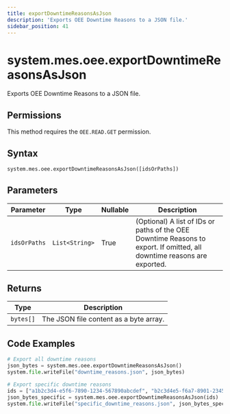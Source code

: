 ```yaml
---
title: exportDowntimeReasonsAsJson
description: 'Exports OEE Downtime Reasons to a JSON file.'
sidebar_position: 41
---
```


# system.mes.oee.exportDowntimeReasonsAsJson

Exports OEE Downtime Reasons to a JSON file.

## Permissions

This method requires the `OEE.READ.GET` permission.

## Syntax

```python
system.mes.oee.exportDowntimeReasonsAsJson([idsOrPaths])
```

## Parameters

| Parameter    | Type           | Nullable | Description                                                                                                             |
| ------------ | -------------- | -------- | ----------------------------------------------------------------------------------------------------------------------- |
| `idsOrPaths` | `List<String>` | True     | (Optional) A list of IDs or paths of the OEE Downtime Reasons to export. If omitted, all downtime reasons are exported. |

## Returns

| Type      | Description                            |
| --------- | -------------------------------------- |
| `bytes[]` | The JSON file content as a byte array. |

## Code Examples

```python
# Export all downtime reasons
json_bytes = system.mes.oee.exportDowntimeReasonsAsJson()
system.file.writeFile("downtime_reasons.json", json_bytes)

# Export specific downtime reasons
ids = ["a1b2c3d4-e5f6-7890-1234-567890abcdef", "b2c3d4e5-f6a7-8901-2345-67890abcdef1"]
json_bytes_specific = system.mes.oee.exportDowntimeReasonsAsJson(ids)
system.file.writeFile("specific_downtime_reasons.json", json_bytes_specific)
```
